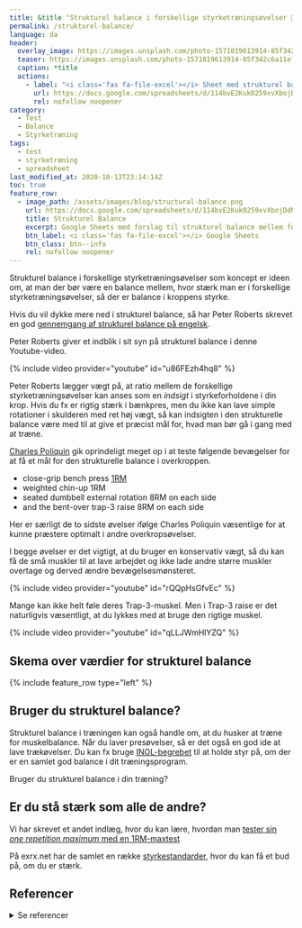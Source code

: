 ```yaml
---
title: &title "Strukturel balance i forskellige styrketræningsøvelser 💪"
permalink: /strukturel-balance/
language: da
header:
  overlay_image: https://images.unsplash.com/photo-1571019613914-85f342c6a11e?ixlib=rb-1.2.1&ixid=MXwxMjA3fDB8MHxjb2xsZWN0aW9uLXBhZ2V8MjB8ODczNTc1Nnx8ZW58MHx8fA%3D%3D&auto=format&fit=crop&h=630&w=1200&q=10
  teaser: https://images.unsplash.com/photo-1571019613914-85f342c6a11e?ixlib=rb-1.2.1&ixid=MXwxMjA3fDB8MHxjb2xsZWN0aW9uLXBhZ2V8MjB8ODczNTc1Nnx8ZW58MHx8fA%3D%3D&auto=format&fit=crop&h=300&w=400&q=10
  caption: *title
  actions:
    - label: "<i class='fas fa-file-excel'></i> Sheet med strukturel balance"
      url: https://docs.google.com/spreadsheets/d/114bvE2Kuk0259xvXbojDdNjHUBP95348yDPBPN78Lkc/copy?usp=sharing
      rel: nofollow noopener
category:
  - Test
  - Balance
  - Styrketræning
tags:
  - test
  - styrketræning
  - spreadsheet
last_modified_at: 2020-10-13T23:14:14Z
toc: true
feature_row:
  - image_path: /assets/images/blog/structural-balance.png
    url: https://docs.google.com/spreadsheets/d/114bvE2Kuk0259xvXbojDdNjHUBP95348yDPBPN78Lkc/copy?usp=sharing
    title: Strukturel Balance
    excerpt: Google Sheets med forslag til strukturel balance mellem forskellige styrketræningsøvelser.
    btn_label: <i class='fas fa-file-excel'></i> Google Sheets
    btn_class: btn--info
    rel: nofollow noopener
---
```


Strukturel balance i forskellige styrketræningsøvelser som koncept er ideen om, at man der bør være en balance mellem, hvor stærk man er i forskellige styrketræningsøvelser, så der er balance i kroppens styrke.

Hvis du vil dykke mere ned i strukturel balance, så har Peter Roberts skrevet en god [gennemgang af strukturel balance på engelsk](https://www.peterrobertscoaching.com/blog/definitive-guide-to-structural-balance-training).

Peter Roberts giver et indblik i sit syn på strukturel balance i denne Youtube-video.

{% include video provider="youtube" id="u86FEzh4hq8" %}

Peter Roberts lægger vægt på, at ratio mellem de forskellige styrketræningsøvelser kan anses som en _indsigt_ i styrkeforholdene i din krop. Hvis du fx er rigtig stærk i bænkpres, men du ikke kan lave simple rotationer i skulderen med ret høj vægt, så kan indsigten i den strukturelle balance være med til at give et præcist mål for, hvad man bør gå i gang med at træne.

[Charles Poliquin](https://www.t-nation.com/training/achieving-structural-balance) gik oprindeligt meget op i at teste følgende bevægelser for at få et mål for den strukturelle balance i overkroppen.

- close-grip bench press [1RM](/rm-beregner/)
- weighted chin-up 1RM
- seated dumbbell external rotation 8RM on each side
- and the bent-over trap-3 raise 8RM on each side

Her er særligt de to sidste øvelser ifølge Charles Poliquin væsentlige for at kunne præstere optimalt i andre overkropsøvelser.

I begge øvelser er det vigtigt, at du bruger en konservativ vægt, så du kan få de små muskler til at lave arbejdet og ikke lade andre større muskler overtage og derved ændre bevægelsesmønsteret.

{% include video provider="youtube" id="rQQpHsGfvEc" %}

Mange kan ikke helt føle deres Trap-3-muskel. Men i Trap-3 raise er det naturligvis væsentligt, at du lykkes med at bruge den rigtige muskel.

{% include video provider="youtube" id="qLLJWmHlYZQ" %}

## Skema over værdier for strukturel balance

{% include feature_row type="left" %}

## Bruger du strukturel balance?

Strukturel balance i træningen kan også handle om, at du husker at træne for muskelbalance. Når du laver presøvelser, så er det også en god ide at lave trækøvelser. Du kan fx bruge [INOL-begrebet](/inol/) til at holde styr på, om der er en samlet god balance i dit træningsprogram.

Bruger du strukturel balance i din træning?

## Er du stå stærk som alle de andre?

Vi har skrevet et andet indlæg, hvor du kan lære, hvordan man [tester sin _one repetition maximum_ med en 1RM-maxtest](/rm-beregner/)

På exrx.net har de samlet en række [styrkestandarder](https://www.exrx.net/Testing/WeightLifting/StrengthStandards.html), hvor du kan få et bud på, om du er stærk.

## Referencer

<details markdown="1">
  <summary>Se referencer</summary>

- [www.t-nation.com](https://www.t-nation.com/training/know-your-ratios-destroy-weaknesses)
- [www.functionalps.com](https://www.functionalps.com/blog/2010/09/28/upper-body-structural-balance/)
- [www.t-nation.com](https://www.t-nation.com/training/how-much-can-you-lift-wimp)
- [athleticsi.com](https://athleticsi.com/structural-balance-assessments-identifying-preventing-injuries/)
- [breakingmuscle.com](https://breakingmuscle.com/fitness/individualizing-training-structural-balance-intensity-and-autoregulation)
</details>
